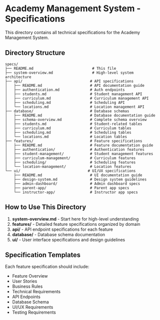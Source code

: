 # Academy Management System - Specifications

This directory contains all technical specifications for the Academy Management System.

## Directory Structure

```
specs/
├── README.md                           # This file
├── system-overview.md                  # High-level system architecture
├── api/                               # API specifications
│   ├── README.md                      # API documentation guide
│   ├── authentication.md              # Auth endpoints
│   ├── students.md                    # Student management API
│   ├── curriculum.md                  # Curriculum management API
│   ├── scheduling.md                  # Scheduling API
│   └── locations.md                   # Location management API
├── database/                          # Database schemas
│   ├── README.md                      # Database documentation guide
│   ├── schema-overview.md             # Complete schema overview
│   ├── students.md                    # Student-related tables
│   ├── curriculum.md                  # Curriculum tables
│   ├── scheduling.md                  # Scheduling tables
│   └── locations.md                   # Location tables
├── features/                          # Feature specifications
│   ├── README.md                      # Feature documentation guide
│   ├── authentication/                # Authentication features
│   ├── student-management/            # Student management features
│   ├── curriculum-management/         # Curriculum features
│   ├── scheduling/                    # Scheduling features
│   └── location-management/           # Location features
└── ui/                               # UI/UX specifications
    ├── README.md                      # UI documentation guide
    ├── design-system.md               # Design system guidelines
    ├── admin-dashboard/               # Admin dashboard specs
    ├── parent-app/                    # Parent app specs
    └── instructor-app/                # Instructor app specs
```

## How to Use This Directory

1. **system-overview.md** - Start here for high-level understanding
2. **features/** - Detailed feature specifications organized by domain
3. **api/** - API endpoint specifications for each feature
4. **database/** - Database schema documentation
5. **ui/** - User interface specifications and design guidelines

## Specification Templates

Each feature specification should include:
- Feature Overview
- User Stories
- Business Rules
- Technical Requirements
- API Endpoints
- Database Schema
- UI/UX Requirements
- Testing Requirements